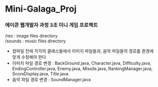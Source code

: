 # Mini-Galaga_Proj
### 에이콘 웹개발자 과정 3조 미니 게임 프로젝트 

/res : image files directory  
/sounds : music files directory  
* 컴파일 전에 각각의 클래스들에서 이미지 파일들과, 음악 파일들의 경로를 환경에 맞게 수정해야 한다
* 이미지 파일 경로 변경 : BackGround.java, Character.java, Difficulty.java, EndingController.java, Enemy.java, Missile.java, RankingManager.java, ScoreDisplay.java, Title.java
* 음악 파일 경로 변경 : SoundManager.java
